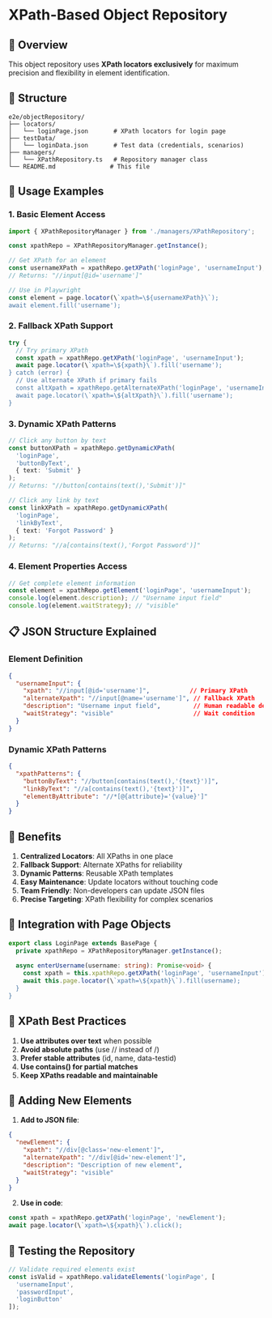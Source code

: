 # XPath-Based Object Repository

## 🎯 Overview

This object repository uses **XPath locators exclusively** for maximum precision and flexibility in element identification.

## 📁 Structure

```
e2e/objectRepository/
├── locators/
│   └── loginPage.json       # XPath locators for login page
├── testData/
│   └── loginData.json       # Test data (credentials, scenarios)
├── managers/
│   └── XPathRepository.ts   # Repository manager class
└── README.md               # This file
```

## 🔧 Usage Examples

### 1. Basic Element Access

```typescript
import { XPathRepositoryManager } from './managers/XPathRepository';

const xpathRepo = XPathRepositoryManager.getInstance();

// Get XPath for an element
const usernameXPath = xpathRepo.getXPath('loginPage', 'usernameInput');
// Returns: "//input[@id='username']"

// Use in Playwright
const element = page.locator(\`xpath=\${usernameXPath}\`);
await element.fill('username');
```

### 2. Fallback XPath Support

```typescript
try {
  // Try primary XPath
  const xpath = xpathRepo.getXPath('loginPage', 'usernameInput');
  await page.locator(\`xpath=\${xpath}\`).fill('username');
} catch (error) {
  // Use alternate XPath if primary fails
  const altXpath = xpathRepo.getAlternateXPath('loginPage', 'usernameInput');
  await page.locator(\`xpath=\${altXpath}\`).fill('username');
}
```

### 3. Dynamic XPath Patterns

```typescript
// Click any button by text
const buttonXPath = xpathRepo.getDynamicXPath(
  'loginPage', 
  'buttonByText', 
  { text: 'Submit' }
);
// Returns: "//button[contains(text(),'Submit')]"

// Click any link by text
const linkXPath = xpathRepo.getDynamicXPath(
  'loginPage', 
  'linkByText', 
  { text: 'Forgot Password' }
);
// Returns: "//a[contains(text(),'Forgot Password')]"
```

### 4. Element Properties Access

```typescript
// Get complete element information
const element = xpathRepo.getElement('loginPage', 'usernameInput');
console.log(element.description); // "Username input field"
console.log(element.waitStrategy); // "visible"
```

## 📋 JSON Structure Explained

### Element Definition
```json
{
  "usernameInput": {
    "xpath": "//input[@id='username']",           // Primary XPath
    "alternateXpath": "//input[@name='username']", // Fallback XPath
    "description": "Username input field",         // Human readable description
    "waitStrategy": "visible"                      // Wait condition
  }
}
```

### Dynamic XPath Patterns
```json
{
  "xpathPatterns": {
    "buttonByText": "//button[contains(text(),'{text}')]",
    "linkByText": "//a[contains(text(),'{text}')]",
    "elementByAttribute": "//*[@{attribute}='{value}']"
  }
}
```

## 🚀 Benefits

1. **Centralized Locators**: All XPaths in one place
2. **Fallback Support**: Alternate XPaths for reliability
3. **Dynamic Patterns**: Reusable XPath templates
4. **Easy Maintenance**: Update locators without touching code
5. **Team Friendly**: Non-developers can update JSON files
6. **Precise Targeting**: XPath flexibility for complex scenarios

## 🔄 Integration with Page Objects

```typescript
export class LoginPage extends BasePage {
  private xpathRepo = XPathRepositoryManager.getInstance();
  
  async enterUsername(username: string): Promise<void> {
    const xpath = this.xpathRepo.getXPath('loginPage', 'usernameInput');
    await this.page.locator(\`xpath=\${xpath}\`).fill(username);
  }
}
```

## 🎯 XPath Best Practices

1. **Use attributes over text** when possible
2. **Avoid absolute paths** (use // instead of /)
3. **Prefer stable attributes** (id, name, data-testid)
4. **Use contains() for partial matches**
5. **Keep XPaths readable and maintainable**

## 📝 Adding New Elements

1. **Add to JSON file**:
```json
{
  "newElement": {
    "xpath": "//div[@class='new-element']",
    "alternateXpath": "//div[@id='new-element']",
    "description": "Description of new element",
    "waitStrategy": "visible"
  }
}
```

2. **Use in code**:
```typescript
const xpath = xpathRepo.getXPath('loginPage', 'newElement');
await page.locator(\`xpath=\${xpath}\`).click();
```

## 🧪 Testing the Repository

```typescript
// Validate required elements exist
const isValid = xpathRepo.validateElements('loginPage', [
  'usernameInput', 
  'passwordInput', 
  'loginButton'
]);
```
